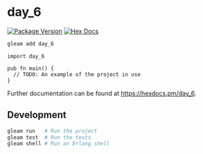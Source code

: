# day_6

[![Package Version](https://img.shields.io/hexpm/v/day_6)](https://hex.pm/packages/day_6)
[![Hex Docs](https://img.shields.io/badge/hex-docs-ffaff3)](https://hexdocs.pm/day_6/)

```sh
gleam add day_6
```
```gleam
import day_6

pub fn main() {
  // TODO: An example of the project in use
}
```

Further documentation can be found at <https://hexdocs.pm/day_6>.

## Development

```sh
gleam run   # Run the project
gleam test  # Run the tests
gleam shell # Run an Erlang shell
```
